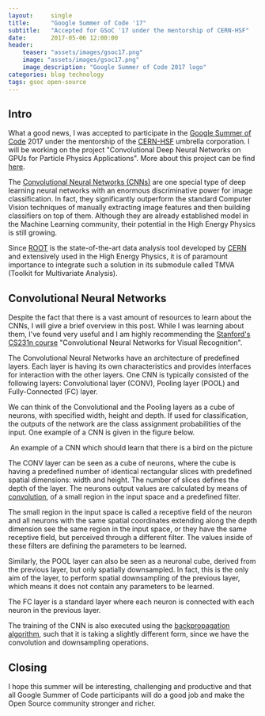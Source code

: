 ```yaml
---
layout:     single
title:      "Google Summer of Code '17"
subtitle:   "Accepted for GSoC '17 under the mentorship of CERN-HSF"
date:       2017-05-06 12:00:00
header:
    teaser: "assets/images/gsoc17.png"
    image: "assets/images/gsoc17.png"
    image_description: "Google Summer of Code 2017 logo"
categories: blog technology
tags: gsoc open-source
---
```


<h2> Intro </h2>
<p>What a good news, I was accepted to participate in the
<a href="https://summerofcode.withgoogle.com" target="_blank">Google Summer of Code</a> 2017 under the mentorship
of the <a href="http://hepsoftwarefoundation.org" target="_blank">CERN-HSF</a> umbrella corporation.
I will be working on the project "Convolutional Deep Neural Networks on GPUs for Particle Physics Applications".
More about this project can be find <a href="https://hepsoftwarefoundation.org/gsoc/2017/proposal_TMVAconvolutional.html" target="_blank">
here</a>. </p>


<p>The <a href="https://en.wikipedia.org/wiki/Convolutional_neural_network" target="_blank">Convolutional Neural
Networks (CNNs)</a> are one special type of deep learning neural networks with an enormous discriminative power
for image classification. In fact, they significantly outperform the standard Computer Vision techniques of manually
extracting image features and then building classifiers on top of them. Although they are already established model in
the Machine Learning community, their potential in the High Energy Physics is still growing.</p>

<p>Since <a href="https://root.cern.ch" target="_blank">ROOT</a> is the state-of-the-art data analysis tool developed
by <a href="https://home.cern" target="_blank">CERN</a> and extensively used in the High Energy Physics, it is of
paramount importance to integrate such a solution in its submodule called TMVA (Toolkit for Multivariate Analysis).</p>

<h2>Convolutional Neural Networks</h2>
<p>Despite the fact that there is a vast amount of resources to learn about the CNNs, I will give a brief overview
in this post. While I was learning about them, I've found very useful and I am highly recommending the
<a href="http://cs231n.github.io" target="_blank">Stanford's CS231n course</a> "Convolutional Neural Networks for
Visual Recognition".</p>

<p>The Convolutional Neural Networks have an architecture of predefined layers. Each layer is having its own
characteristics and provides interfaces for interaction with the other layers. One CNN is typically
consisted of the following layers: Convolutional layer (CONV), Pooling layer (POOL) and Fully-Connected (FC) layer.</p>


<p>We can think of the Convolutional and the Pooling layers as a cube of neurons, with specified width, height and depth.
If used for classification, the outputs of the network are the class assignment probabilities of the input.
One example of a CNN is given in the figure below.</p>


<img src="{{ site.baseurl }}/assets/images/conv-net-bird.png" alt="">
<span class="caption text-muted">An example of a CNN which should learn that there is a bird on the picture</span>



<p>The CONV layer can be seen as a cube of neurons, where the cube is having a predefined number of identical rectangular
slices with predefined spatial dimensions: width and height. The number of slices defines the depth of the layer.
The neurons output values are calculated by means of <a href="https://en.wikipedia.org/wiki/Convolution" target="_blank">
convolution</a>, of a small region in the input space and a predefined filter.

The small region in the input space is called a receptive field of the neuron and all neurons with the same spatial
coordinates extending along the depth dimension see the same region in the input space, or they have the same receptive
field, but perceived through a different filter. The values inside of these filters are defining the parameters
to be learned.</p>


<p>Similarly, the POOL layer can also be seen as a neuronal cube, derived from the previous layer, but only spatially
downsampled. In fact, this is the only aim of the layer, to perform spatial downsampling of the previous layer,
which means it does not contain any parameters to be learned. </p>

<p>The FC layer is a standard layer where each neuron is connected with each neuron in the previous layer.</p>

<p>The training of the CNN is also executed using the
<a href="http://neuralnetworksanddeeplearning.com/chap2.html" target="_blank">backpropagation algorithm</a>, such that
it is taking a slightly different form, since we have the convolution and downsampling operations.</p>

<h2>Closing</h2>

<p>I hope this summer will be interesting, challenging and productive and that all Google Summer of Code participants
will do a good job and make the Open Source community stronger and richer.</p>

